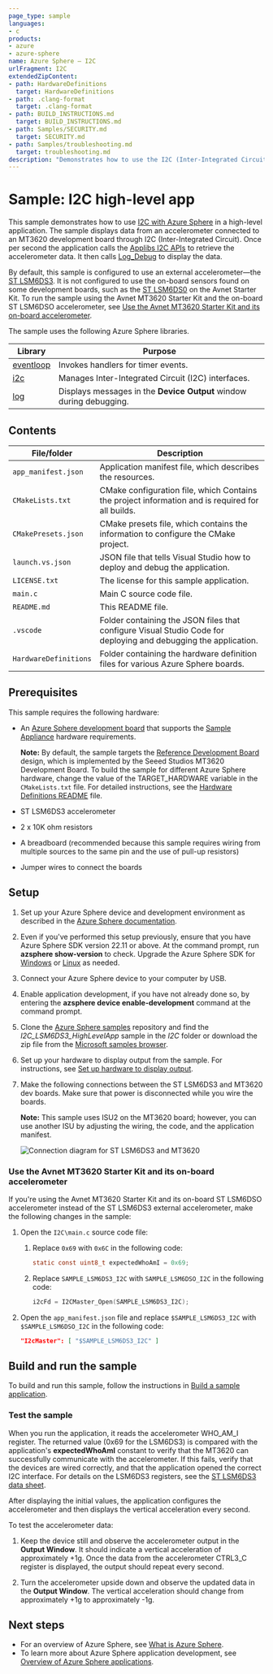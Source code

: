 ```yaml
---
page_type: sample
languages:
- c
products:
- azure
- azure-sphere
name: Azure Sphere – I2C
urlFragment: I2C
extendedZipContent:
- path: HardwareDefinitions
  target: HardwareDefinitions
- path: .clang-format
  target: .clang-format
- path: BUILD_INSTRUCTIONS.md
  target: BUILD_INSTRUCTIONS.md
- path: Samples/SECURITY.md
  target: SECURITY.md
- path: Samples/troubleshooting.md
  target: troubleshooting.md
description: "Demonstrates how to use the I2C (Inter-Integrated Circuit) interface with Azure Sphere in a high-level application."
---
```


# Sample: I2C high-level app

This sample demonstrates how to use [I2C with Azure Sphere](https://learn.microsoft.com/azure-sphere/app-development/i2c) in a high-level application. The sample displays data from an accelerometer connected to an MT3620 development board through I2C (Inter-Integrated Circuit). Once per second the application calls the [Applibs I2C APIs](https://learn.microsoft.com/azure-sphere/reference/applibs-reference/applibs-i2c/i2c-overview) to retrieve the accelerometer data. It then calls [Log_Debug](https://learn.microsoft.com/azure-sphere/reference/applibs-reference/applibs-log/function-log-debug) to display the data.

By default, this sample is configured to use an external accelerometer—the [ST LSM6DS3](https://www.mouser.co.uk/datasheet/2/389/dm00133076-1798402.pdf). It is not configured to use the on-board sensors found on some development boards, such as the [ST LSM6DS0](https://www.st.com/resource/en/datasheet/LSM6DSO.pdf) on the Avnet Starter Kit. To run the sample using the Avnet MT3620 Starter Kit and the on-board ST LSM6DSO accelerometer, see [Use the Avnet MT3620 Starter Kit and its on-board accelerometer](#use-the-avnet-mt3620-starter-kit-and-its-on-board-accelerometer).

The sample uses the following Azure Sphere libraries.

| Library | Purpose |
|---------|---------|
| [eventloop](https://learn.microsoft.com/azure-sphere/reference/applibs-reference/applibs-eventloop/eventloop-overview) | Invokes handlers for timer events. |
| [i2c](https://learn.microsoft.com/azure-sphere/reference/applibs-reference/applibs-i2c/i2c-overview) | Manages Inter-Integrated Circuit (I2C) interfaces. |
| [log](https://learn.microsoft.com/azure-sphere/reference/applibs-reference/applibs-log/log-overview) | Displays messages in the **Device Output** window during debugging. |

## Contents

| File/folder           | Description |
|-----------------------|-------------|
| `app_manifest.json`   | Application manifest file, which describes the resources. |
| `CMakeLists.txt`      | CMake configuration file, which Contains the project information and is required for all builds. |
| `CMakePresets.json`   | CMake presets file, which contains the information to configure the CMake project. |
| `launch.vs.json`      | JSON file that tells Visual Studio how to deploy and debug the application. |
| `LICENSE.txt`         | The license for this sample application. |
| `main.c`              | Main C source code file. |
| `README.md`           | This README file. |
| `.vscode`             | Folder containing the JSON files that configure Visual Studio Code for deploying and debugging the application. |
| `HardwareDefinitions` | Folder containing the hardware definition files for various Azure Sphere boards. |

## Prerequisites

This sample requires the following hardware:

- An [Azure Sphere development board](https://aka.ms/azurespheredevkits) that supports the [Sample Appliance](../../../HardwareDefinitions) hardware requirements.

   **Note:** By default, the sample targets the [Reference Development Board](https://learn.microsoft.com/azure-sphere/hardware/mt3620-reference-board-design) design, which is implemented by the Seeed Studios MT3620 Development Board. To build the sample for different Azure Sphere hardware, change the value of the TARGET_HARDWARE variable in the `CMakeLists.txt` file. For detailed instructions, see the [Hardware Definitions README](../../../HardwareDefinitions/README.md) file.

- ST LSM6DS3 accelerometer
- 2 x 10K ohm resistors
- A breadboard (recommended because this sample requires wiring from multiple sources to the same pin and the use of pull-up resistors)
- Jumper wires to connect the boards

## Setup

1. Set up your Azure Sphere device and development environment as described in the [Azure Sphere documentation](https://learn.microsoft.com/azure-sphere/install/overview).
1. Even if you've performed this setup previously, ensure that you have Azure Sphere SDK version 22.11 or above. At the command prompt, run **azsphere show-version** to check. Upgrade the Azure Sphere SDK for [Windows](https://learn.microsoft.com/azure-sphere/install/install-sdk) or [Linux](https://learn.microsoft.com/azure-sphere/install/install-sdk-linux) as needed.
1. Connect your Azure Sphere device to your computer by USB.
1. Enable application development, if you have not already done so, by entering the **azsphere device enable-development** command at the command prompt.
1. Clone the [Azure Sphere samples](https://github.com/Azure/azure-sphere-samples) repository and find the *I2C_LSM6DS3_HighLevelApp* sample in the *I2C* folder or download the zip file from the [Microsoft samples browser](https://learn.microsoft.com/samples/azure/azure-sphere-samples/i2c/).
1. Set up your hardware to display output from the sample. For instructions, see [Set up hardware to display output](https://learn.microsoft.com/azure-sphere/install/qs-multicore-dev#set-up-hardware-to-display-output).
1. Make the following connections between the ST LSM6DS3 and MT3620 dev boards. Make sure that power is disconnected while you wire the boards.

    **Note:** This sample uses ISU2 on the MT3620 board; however, you can use another ISU by adjusting the wiring, the code, and the application manifest.

    ![Connection diagram for ST LSM6DS3 and MT3620](./media/i2cwiring.png)

### Use the Avnet MT3620 Starter Kit and its on-board accelerometer

If you're using the Avnet MT3620 Starter Kit and its on-board ST LSM6DSO accelerometer instead of the ST LSM6DS3 external accelerometer, make the following changes in the sample:

1. Open the `I2C\main.c` source code file:
    1. Replace `0x69` with `0x6C` in the following code:

        ```c
        static const uint8_t expectedWhoAmI = 0x69;
        ```

    1. Replace `SAMPLE_LSM6DS3_I2C` with `SAMPLE_LSM6DSO_I2C` in the following code:

        ```c
        i2cFd = I2CMaster_Open(SAMPLE_LSM6DS3_I2C);
        ```

1. Open the `app_manifest.json` file and replace `$SAMPLE_LSM6DS3_I2C` with `$SAMPLE_LSM6DSO_I2C` in the following code:

    ```json
    "I2cMaster": [ "$SAMPLE_LSM6DS3_I2C" ]
    ```

## Build and run the sample

To build and run this sample, follow the instructions in [Build a sample application](../../../BUILD_INSTRUCTIONS.md).

### Test the sample

When you run the application, it reads the accelerometer WHO_AM_I register. The returned value (0x69 for the LSM6DS3) is compared with the application's **expectedWhoAmI** constant to verify that the MT3620 can successfully communicate with the accelerometer. If this fails, verify that the devices are wired correctly, and that the application opened the correct I2C interface. For details on the LSM6DS3 registers, see the [ST LSM6DS3 data sheet](https://www.mouser.co.uk/datasheet/2/389/dm00133076-1798402.pdf).

After displaying the initial values, the application configures the accelerometer and then displays the vertical acceleration every second.

To test the accelerometer data:

1. Keep the device still and observe the accelerometer output in the **Output Window**. It should indicate a vertical acceleration of approximately +1g. Once the data from the accelerometer CTRL3_C register is displayed, the output should repeat every second.

1. Turn the accelerometer upside down and observe the updated data in the **Output Window**. The vertical acceleration should change from approximately +1g to approximately -1g.

## Next steps

- For an overview of Azure Sphere, see [What is Azure Sphere](https://learn.microsoft.com/azure-sphere/product-overview/what-is-azure-sphere).
- To learn more about Azure Sphere application development, see [Overview of Azure Sphere applications](https://learn.microsoft.com/azure-sphere/app-development/applications-overview).
